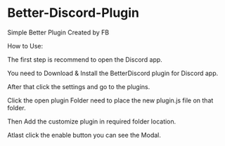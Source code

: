 # Better-Discord-Plugin
Simple Better Plugin Created by FB

How to Use:

The first step is recommend to open the Discord app.

You need to Download & Install the BetterDiscord plugin for Discord app.

After that click the settings and go to the plugins.

Click the open plugin Folder need to place the new plugin.js file on that folder.

Then Add the customize plugin in required folder location.

Atlast click the enable button you can see the Modal.
